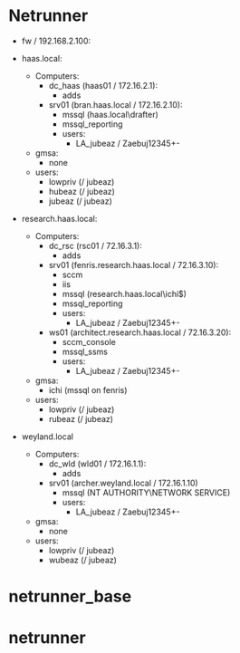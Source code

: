 # Netrunner

* fw / 192.168.2.100: 


* haas.local:
    * Computers: 
        * dc_haas (haas01 / 172.16.2.1): 
            * adds
        * srv01 (bran.haas.local / 172.16.2.10):
            * mssql (haas.local\drafter)
            * mssql_reporting
            * users:
                * LA_jubeaz / Zaebuj12345+-
    * gmsa:
        * none
    * users:
        * lowpriv (/ jubeaz)
        * hubeaz (/ jubeaz)
        * jubeaz (/ jubeaz)
* research.haas.local:
    * Computers: 
        * dc_rsc (rsc01 / 72.16.3.1): 
            * adds
        * srv01 (fenris.research.haas.local / 72.16.3.10):
            * sccm
            * iis
            * mssql (research.haas.local\ichi$)
            * mssql_reporting
            * users:
                * LA_jubeaz / Zaebuj12345+-
        * ws01 (architect.research.haas.local / 72.16.3.20):
            * sccm_console
            * mssql_ssms
            * users:
                * LA_jubeaz / Zaebuj12345+-
    * gmsa:
        * ichi (mssql on fenris)
    * users:
        * lowpriv (/ jubeaz)
        * rubeaz (/ jubeaz)
* weyland.local
    * Computers: 
        * dc_wld (wld01 / 172.16.1.1): 
            * adds
        * srv01 (archer.weyland.local / 172.16.1.10)
            * mssql (NT AUTHORITY\NETWORK SERVICE)
            * users:
                * LA_jubeaz / Zaebuj12345+-
    * gmsa:
        * none
    * users:
        * lowpriv (/ jubeaz)
        * wubeaz (/ jubeaz)

# netrunner_base


# netrunner
